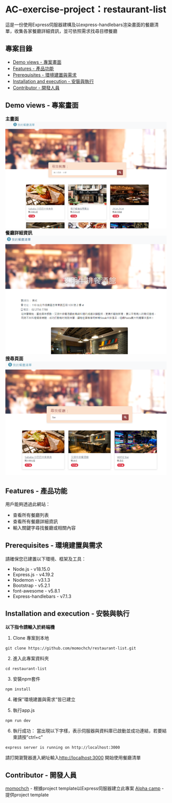 # AC-exercise-project：restaurant-list
這是一份使用Express伺服器建構及以express-handlebars渲染畫面的餐廳清單，收集各家餐廳詳細資訊，並可依照需求找尋目標餐廳

## 專案目錄
- [Demo views - 專案畫面](#demo-views---專案畫面)
- [Features - 產品功能](#features---產品功能)
- [Prerequisites - 環境建置與需求](#prerequisites---環境建置與需求)
- [Installation and execution - 安裝與執行](#installation-and-execution---安裝與執行)
- [Contributor - 開發人員](#contributor---開發人員)

## Demo views - 專案畫面
**主畫面**
![image](./screenshot/main-page.png)
**餐廳詳細資訊**
![image](./screenshot/show-page.png)
**搜尋頁面**
![image](./screenshot/search-page.png)

## Features - 產品功能
用戶能夠透過此網站：
- 查看所有餐廳列表
- 查看所有餐廳詳細資訊
- 輸入關鍵字尋找餐廳或相關內容

## Prerequisites - 環境建置與需求
請確保您已建置以下環境、框架及工具：
- Node.js - v18.15.0
- Express.js - v4.19.2
- Nodemon - v3.1.3
- Bootstrap - v5.2.1
- font-awesome - v5.8.1
- Express-handlebars - v7.1.3

## Installation and execution - 安裝與執行
**以下指令請輸入於終端機**
1. Clone 專案到本地
```
git clone https://github.com/momochch/restaurant-list.git
```

2. 進入此專案資料夾
```
cd restaurant-list
```

3. 安裝npm套件
```
npm install
```

4. 確保"環境建置與需求"皆已建立

5. 執行app.js
```
npm run dev
```

6. 執行成功：
當出現以下字樣，表示伺服器與資料庫已啟動並成功連結，若要結束請按"ctrl+c"
```
express server is running on http://localhost:3000
```

請打開瀏覽器進入網址輸入[http://localhost:3000](http://localhost:3000) 開始使用餐廳清單

## Contributor - 開發人員
[momochch](https://github.com/momochch) - 根據project template以Express伺服器建立此專案
[Alpha camp](https://tw.alphacamp.co/) - 提供project template